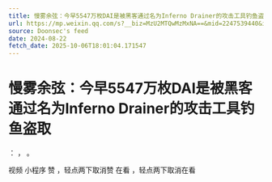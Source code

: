 ```yaml
---
title: 慢雾余弦：今早5547万枚DAI是被黑客通过名为Inferno Drainer的攻击工具钓鱼盗取
url: https://mp.weixin.qq.com/s?__biz=MzU2MTQwMzMxNA==&mid=2247539440&idx=1&sn=3c310e9b4bdc435d862c4ce43a9c6e0e
source: Doonsec's feed
date: 2024-08-22
fetch_date: 2025-10-06T18:01:04.171547
---
```


# 慢雾余弦：今早5547万枚DAI是被黑客通过名为Inferno Drainer的攻击工具钓鱼盗取

：
，
。

视频
小程序
赞
，轻点两下取消赞
在看
，轻点两下取消在看